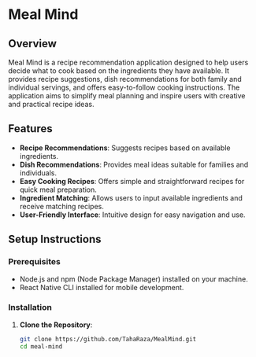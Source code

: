 # Meal Mind

## Overview

Meal Mind is a recipe recommendation application designed to help users decide what to cook based on the ingredients they have available. It provides recipe suggestions, dish recommendations for both family and individual servings, and offers easy-to-follow cooking instructions. The application aims to simplify meal planning and inspire users with creative and practical recipe ideas.

## Features

- **Recipe Recommendations**: Suggests recipes based on available ingredients.
- **Dish Recommendations**: Provides meal ideas suitable for families and individuals.
- **Easy Cooking Recipes**: Offers simple and straightforward recipes for quick meal preparation.
- **Ingredient Matching**: Allows users to input available ingredients and receive matching recipes.
- **User-Friendly Interface**: Intuitive design for easy navigation and use.

## Setup Instructions

### Prerequisites

- Node.js and npm (Node Package Manager) installed on your machine.
- React Native CLI installed for mobile development.

### Installation

1. **Clone the Repository**:
   ```bash
   git clone https://github.com/TahaRaza/MealMind.git
   cd meal-mind
